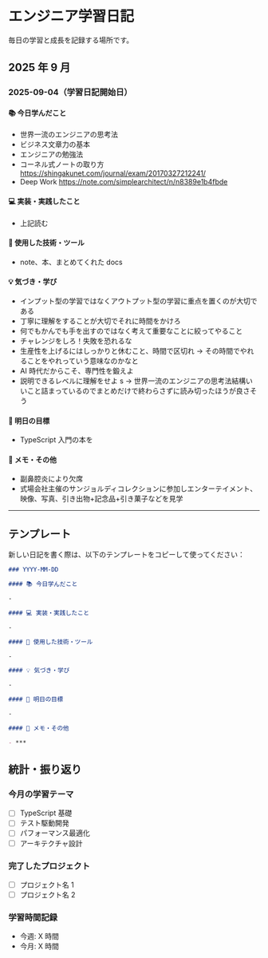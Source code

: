 # エンジニア学習日記

毎日の学習と成長を記録する場所です。

## 2025 年 9 月

### 2025-09-04（学習日記開始日）

#### 📚 今日学んだこと

- 世界一流のエンジニアの思考法
- ビジネス文章力の基本
- エンジニアの勉強法
- コーネル式ノートの取り方
  https://shingakunet.com/journal/exam/20170327212241/
- Deep Work
  https://note.com/simplearchitect/n/n8389e1b4fbde

#### 💻 実装・実践したこと

- 上記読む

#### 🔧 使用した技術・ツール

- note、本、まとめてくれた docs

#### 💡 気づき・学び

- インプット型の学習ではなくアウトプット型の学習に重点を置くのが大切である
- 丁寧に理解をすることが大切でそれに時間をかけろ
- 何でもかんでも手を出すのではなく考えて重要なことに絞ってやること
- チャレンジをしろ！失敗を恐れるな
- 生産性を上げるにはしっかりと休むこと、時間で区切れ → その時間でやれることをやれっていう意味なのかなと
- AI 時代だからこそ、専門性を鍛えよ
- 説明できるレベルに理解をせよ s
  → 世界一流のエンジニアの思考法結構いいこと詰まっているのでまとめだけで終わらさずに読み切ったほうが良さそう

#### 🎯 明日の目標

- TypeScript 入門の本を

#### 📝 メモ・その他

- 副鼻腔炎により欠席
- 式場会社主催のサンジョルディコレクションに参加しエンターテイメント、映像、写真、引き出物+記念品+引き菓子などを見学

---

## テンプレート

新しい日記を書く際は、以下のテンプレートをコピーして使ってください：

```markdown
### YYYY-MM-DD

#### 📚 今日学んだこと

-

#### 💻 実装・実践したこと

-

#### 🔧 使用した技術・ツール

-

#### 💡 気づき・学び

-

#### 🎯 明日の目標

-

#### 📝 メモ・その他

- ***
```

## 統計・振り返り

### 今月の学習テーマ

- [ ] TypeScript 基礎
- [ ] テスト駆動開発
- [ ] パフォーマンス最適化
- [ ] アーキテクチャ設計

### 完了したプロジェクト

- [ ] プロジェクト名 1
- [ ] プロジェクト名 2

### 学習時間記録

- 今週: X 時間
- 今月: X 時間
